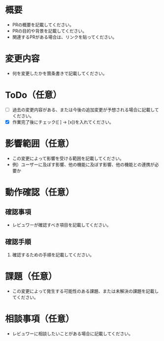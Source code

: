 # 概要
- PRの概要を記載してください。
- PRの目的や背景を記載してください。
- 関連するPRがある場合は、リンクを貼ってください。

# 変更内容
- 何を変更したかを箇条書きで記載してください。

# ToDo（任意）
- [ ] 過去の変更内容がある、または今後の追加変更が予想される場合に記載してください。
- [x] 作業完了後にチェック([ ] -> [x])を入れてください。

# 影響範囲（任意）
- この変更によって影響を受ける範囲を記載してください。
- 例）ユーザーに及ぼす影響、他の機能に及ぼす影響、他の機能との連携が必要か

# 動作確認（任意）

## 確認事項
- レビュワーが確認すべき項目を記載してください。

## 確認手順
1. 確認するための手順を記載してください。

#  課題（任意）
- この変更によって発生する可能性のある課題、または未解決の課題を記載してください。

# 相談事項（任意）
- レビュワーに相談したいことがある場合に記載してください。
